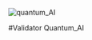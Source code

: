 ![quantum_AI](https://user-images.githubusercontent.com/38581319/151630985-483a7fa9-279d-4d7d-928e-f6be1c329ad6.png)

#Validator Quantum_AI
